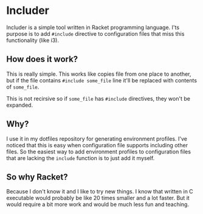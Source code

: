 # Includer

Includer is a simple tool written in Racket programming language.
I'ts purpose is to add `#include` directive to configuration files that
miss this functionality (like i3).

## How does it work?

This is really simple. This works like copies file from one place to another,
but if the file contains `#include some_file` line it'll be replaced
with contents of `some_file`.

This is not recirsive so if `some_file` has `#include` directives, they won't
be expanded.

## Why?

I use it in my dotfiles repository for generating environment profiles. I've
noticed that this is easy when configuration file supports including other files.
So the easiest way to add environment profiles to configuration files that are
lacking the `include` function is to just add it myself.

## So why Racket?

Because I don't know it and I like to try new things. I know that written in C
executable would probably be like 20 times smaller and a lot faster. But it would
require a bit more work and would be much less fun and teaching.
